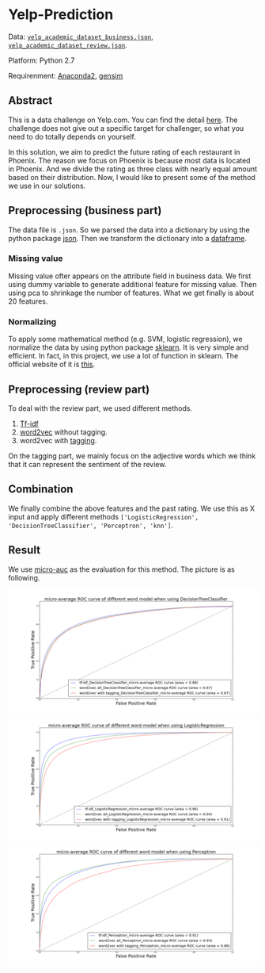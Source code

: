 # Yelp-Prediction

Data: [`yelp_academic_dataset_business.json`](https://drive.google.com/file/d/0BzIp01PoYYptaGhsTktpV3d5S3c/view?usp=sharing), [`yelp_academic_dataset_review.json`](https://drive.google.com/file/d/0BzIp01PoYYptZmxHbnJrUVNIc0U/view?usp=sharing).

Platform: Python 2.7

Requirenment: [Anaconda2](https://www.continuum.io/downloads), [gensim](https://radimrehurek.com/gensim/)

## Abstract
This is a data challenge on Yelp.com. You can find the detail [here](https://www.yelp.com/dataset_challenge). The challenge does not give out a specific target for challenger, so what you need to do totally depends on yourself.

In this solution, we aim to predict the future rating of each restaurant in Phoenix. The reason we focus on Phoenix is because most data is located in Phoenix. And we divide the rating as three class with nearly equal amount based on their distribution. Now, I would like to present some of the method we use in our solutions. 

## Preprocessing (business part)

The data file is `.json`. So we parsed the data into a dictionary by using the python package [json](https://docs.python.org/2/library/json.html). Then we transform the dictionary into a [dataframe](http://pandas.pydata.org/pandas-docs/stable/generated/pandas.DataFrame.html). 

### Missing value

Missing value ofter appears on the attribute field in business data. We first using dummy variable to generate additional feature for missing value. Then using pca to shrinkage the number of features. What we get finally is about 20 features.

### Normalizing

To apply some mathematical method (e.g. SVM, logistic regression), we normalize the data by using python package [sklearn](http://scikit-learn.org/stable/modules/generated/sklearn.preprocessing.normalize.html). It is very simple and efficient. In fact, in this project, we use a lot of function in sklearn. The official website of it is [this](http://scikit-learn.org/stable/index.html).

## Preprocessing (review part)

To deal with the review part, we used different methods.

1. [Tf-idf](https://en.wikipedia.org/wiki/Tf%E2%80%93idf)
2. [word2vec](https://radimrehurek.com/gensim/models/word2vec.html) without tagging.
3. word2vec with [tagging](http://www.nltk.org/book/ch05.html).

On the tagging part, we mainly focus on the adjective words which we think that it can represent the sentiment of the review.

## Combination
We finally combine the above features and the past rating. We use this as X input and apply different methods `['LogisticRegression', 'DecisionTreeClassifier', 'Perceptron', 'knn']`.

## Result
We use [micro-auc](http://scikit-learn.org/stable/modules/generated/sklearn.metrics.roc_auc_score.html#sklearn.metrics.roc_auc_score) as the evaluation for this method. The picture is as following.

![alt text](https://raw.githubusercontent.com/zw1074/Yelp-Prediction/master/figures/micro-average%20ROC%20curve%20of%20different%20word%20model%20when%20using%20DecisionTreeClassifier.png)
![alt text](https://raw.githubusercontent.com/zw1074/Yelp-Prediction/master/figures/micro-average%20ROC%20curve%20of%20different%20word%20model%20when%20using%20LogisticRegression.png)
![alt text](https://raw.githubusercontent.com/zw1074/Yelp-Prediction/master/figures/micro-average%20ROC%20curve%20of%20different%20word%20model%20when%20using%20Perceptron.png)
